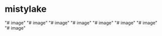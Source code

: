 # mistylake
"# image" 
"# image" 
"# image" 
"# image" 
"# image" 
"# image" 
"# image" 
"# image" 
